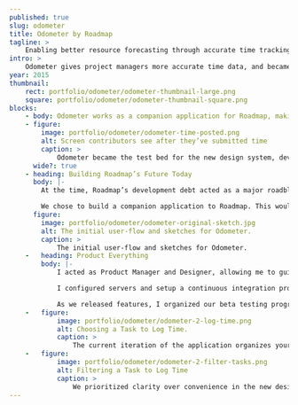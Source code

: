 ```yaml
---
published: true
slug: odometer
title: Odometer by Roadmap
tagline: >
    Enabling better resource forecasting through accurate time tracking.
intro: >
    Odometer gives project managers more accurate time data, and became a testbed for Roadmap’s new development platform.
year: 2015
thumbnail:
    rect: portfolio/odometer/odometer-thumbnail-large.png
    square: portfolio/odometer/odometer-thumbnail-square.png
blocks:
    - body: Odometer works as a companion application for Roadmap, making it easier for individual contributors to keep track of their time. Project Managers rely on those time entries to provide an accurate look at future schedules, budgets, and resource use.
    - figure:
        image: portfolio/odometer/odometer-time-posted.png
        alt: Screen contributors see after they’ve submitted time
        caption: >
            Odometer became the test bed for the new design system, development technologies, and writing style.
      wide?: true
    - heading: Building Roadmap’s Future Today
      body: |-
        At the time, Roadmap’s development debt acted as a major roadblock for quick delivery of features to customers, and designers could not touch the codebase.

        We chose to build a companion application to Roadmap. This would allow us to leave Roadmap’s legacy code by the wayside, work iteratively, and define processes that we could when redeveloping the primary application.
      figure:
        image: portfolio/odometer/odometer-original-sketch.jpg
        alt: The initial user-flow and sketches for Odometer.
        caption: >
            The initial user-flow and sketches for Odometer.
    -   heading: Product Everything
        body: |-
            I acted as Product Manager and Designer, allowing me to guide features from conception to implemention in Ember, our chosen front-end framework.

            I configured servers and setup a continuous integration process.

            As we released features, I organized our beta testing program to work with existing customers to incorporate their feedback into the next iteration.
    -   figure:
            image: portfolio/odometer/odometer-2-log-time.png
            alt: Choosing a Task to Log Time.
            caption: >
                The current iteration of the application organizes your tasks by due date, putting important tasks front and center.
    -   figure:
            image: portfolio/odometer/odometer-2-filter-tasks.png
            alt: Filtering a Task to Log Time
            caption: >
                We prioritized clarity over convenience in the new design language. Even the hover state placeholder text had different placeholder text to inform customers what action they could expect.
---
```


<!-- - Development platform made it difficult to release new features
- built on old technology
- untouchable by designers

- Roadmap works best with accurate data. Actual time useful
- Existing time tracking interface was inconsistent and difficult
- Who likes tracking time

- Fast design & development cycles that we could test with customers
- Iterated on Features

- Designed as timer first, customer feedback focused on tracking historical time
- Released updates every week
- Planned, Designed, and implemented design for all features -->
